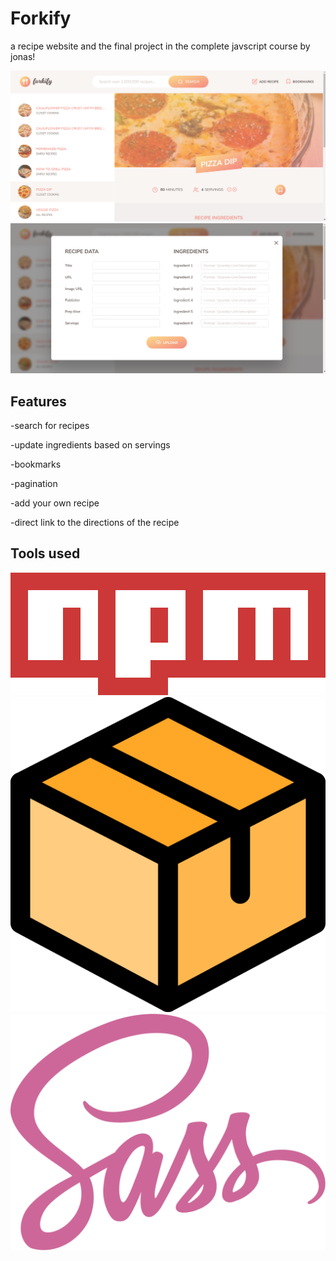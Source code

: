 # Forkify

a recipe website and the final project in the complete javscript course by jonas!

![](/src/img/home.png) 
![](/src/img/reci.png)

## Features
-search for recipes

-update ingredients based on servings

-bookmarks

-pagination

-add your own recipe

-direct link to the directions of the recipe

## Tools used
![](/src/img/npm.png)
![](/src/img/parcel.png)
![](/src/img/sass.png)
